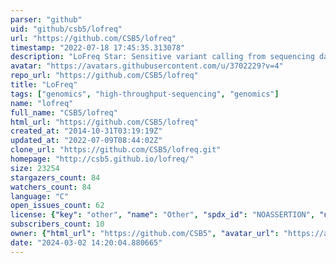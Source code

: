 ```yaml
---
parser: "github"
uid: "github/csb5/lofreq"
url: "https://github.com/CSB5/lofreq"
timestamp: "2022-07-18 17:45:35.313078"
description: "LoFreq Star: Sensitive variant calling from sequencing data"
avatar: "https://avatars.githubusercontent.com/u/3702229?v=4"
repo_url: "https://github.com/CSB5/lofreq"
title: "LoFreq"
tags: ["genomics", "high-throughput-sequencing", "genomics"]
name: "lofreq"
full_name: "CSB5/lofreq"
html_url: "https://github.com/CSB5/lofreq"
created_at: "2014-10-31T03:19:19Z"
updated_at: "2022-07-09T08:44:02Z"
clone_url: "https://github.com/CSB5/lofreq.git"
homepage: "http://csb5.github.io/lofreq/"
size: 23254
stargazers_count: 84
watchers_count: 84
language: "C"
open_issues_count: 62
license: {"key": "other", "name": "Other", "spdx_id": "NOASSERTION", "url": null, "node_id": "MDc6TGljZW5zZTA="}
subscribers_count: 10
owner: {"html_url": "https://github.com/CSB5", "avatar_url": "https://avatars.githubusercontent.com/u/3702229?v=4", "login": "CSB5", "type": "Organization"}
date: "2024-03-02 14:20:04.880665"
---
```


